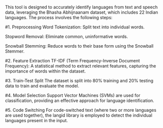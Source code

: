 This tool is designed to accurately identify languages from text and speech data, leveraging the Bhasha Abhijnaanam dataset, which includes 22 Indian languages. The process involves the following steps:

#1. Preprocessing
Word Tokenization: Split text into individual words.

Stopword Removal: Eliminate common, uninformative words.

Snowball Stemming: Reduce words to their base form using the Snowball Stemmer.

#2. Feature Extraction
TF-IDF (Term Frequency-Inverse Document Frequency): A statistical method to extract relevant features, capturing the importance of words within the dataset.

#3. Train-Test Split
The dataset is split into 80% training and 20% testing data to train and evaluate the model.

#4. Model Selection
Support Vector Machines (SVMs) are used for classification, providing an effective approach for language identification.

#5. Code Switching
For code-switched text (where two or more languages are used together), the langid library is employed to detect the individual languages present in the input.
